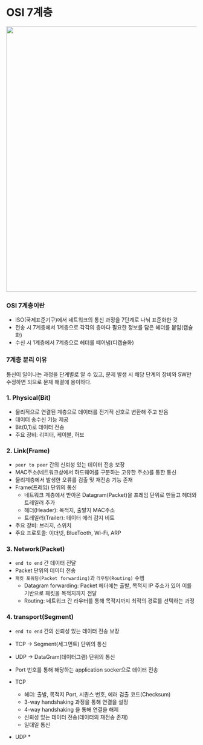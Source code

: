 # OSI 7계층
<img src="https://user-images.githubusercontent.com/50009240/178475235-31729cc5-d509-42cf-b544-2b6c90ac1688.png" width="700" heigh="1000"/>  

### OSI 7계층이란
* ISO(국제표준기구)에서 네트워크의 통신 과정을 7단계로 나눠 표준화한 것  
* 전송 시 7계층에서 1계층으로 각각의 층마다 필요한 정보를 담은 헤더를 붙임(캡슐화)   
* 수신 시 1계층에서 7계층으로 헤더를 떼어냄(디캡슐화)  

### 7계층 분리 이유
통신이 일어나는 과정을 단계별로 알 수 있고, 문제 발생 시 해당 단계의 장비와 SW만 수정하면 되므로 문제 해결에 용이하다.

### 1. Physical(Bit) 
* 물리적으로 연결된 계층으로 데이터를 전기적 신호로 변환해 주고 받음  
* 데이터 송수신 기능 제공
* Bit(0,1)로 데이터 전송  
* 주요 장비: 리피터, 케이블, 허브 

### 2. Link(Frame)
* `peer to peer` 간의 신뢰성 있는 데이터 전송 보장  
* MAC주소(네트워크상에서 하드웨어를 구분하는 고유한 주소)를 통한 통신  
* 물리계층에서 발생한 오류를 검출 및 재전송 기능 존재  
* Frame(프레임) 단위의 통신
  * 네트워크 계층에서 받아온 Datagram(Packet)을 프레임 단위로 만들고 헤더와 트레일러 추가  
  * 헤더(Header):  목적지, 출발지 MAC주소  
  * 트레일러(Trailer):  데이터 에러 감지 비트  
* 주요 장비: 브리지, 스위치
* 주요 프로토콜: 이더넷, BlueTooth, Wi-Fi, ARP

### 3. Network(Packet)
* `end to end` 간 데이터 전달
* Packet 단위의 데이터 전송
* `패킷 포워딩(Packet forwarding)`과 `라우팅(Routing)` 수행
  * Datagram forwarding: Packet 헤더에는 출발, 목적지 IP 주소가 있어 이를 기반으로 패킷을 목적지까지 전달
  * Routing: 네트워크 간 라우터를 통해 목적지까지 최적의 경로를 선택하는 과정

### 4. transport(Segment)
* `end to end` 간의 신뢰성 있는 데이터 전송 보장
* TCP -> Segment(세그먼트) 단위의 통신
* UDP -> DataGram(데이터그램) 단위의 통신
* Port 번호를 통해 해당하는 application socker으로 데이터 전송


* TCP
  * 헤더: 출발, 목적지 Port, 시퀀스 번호, 에러 검출 코드(Checksum)
  * 3-way handshaking 과정을 통해 연결을 설정
  * 4-way handshaking 을 통해 연결을 해제
  * 신뢰성 있는 데이터 전송(데이터의 재전송 존재)
  * 일대일 통신

* UDP
  *  







